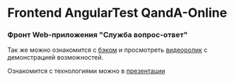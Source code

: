 # Frontend AngularTest  QandA-Online

### Фронт Web-приложения "Служба вопрос-ответ" 

Так же можно ознакомится с [бэком](https://github.com/NikDub/.Net_backend_diploma-) и просмотреть [видеоролик](https://github.com/NikDub/.Net_backend_diploma-/blob/main/1_docs/QandA-Online%20—%20Яндекс.Браузер%202020-06-12%2007-57-18.mp4) с демонстрацией возможностей.

Ознакомится с технологиями можно в [презентации](https://github.com/NikDub/.Net_backend_diploma-/blob/main/1_docs/Web-приложения%20«Служба%20вопрос-ответ.pptx)


